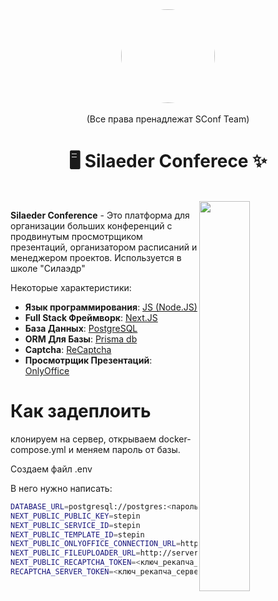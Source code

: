 

<div align="center">
  <img id="logo" src="https://github.com/stepinhig/sconf/assets/119779337/374c24f6-3a3d-43fd-ab70-14a2fe0f1b8e" width="150" style="border-radius: 50%;">
  <br><br>
  (Все права пренадлежат SConf Team)
  <h1>🖥️ Silaeder Conferece ✨</h1></div>

<br>
<img src="https://github.com/stepinhig/sconf/assets/119779337/a82df02c-3495-4389-af65-fd921f34f94d" align="right" width="40%"/>

<strong>Silaeder Conference</strong> - Это платформа для организации больших конференций с продвинутым просмотрщиком презентаций, организатором расписаний и менеджером проектов. Используется в школе "Силаэдр"

Некоторые характеристики: 
 - **Язык программирования**: [JS (Node.JS)](https://nodejs.org)
 - **Full Stack Фреймворк**: [Next.JS](https://nextjs.org)
 - **База Данных**: [PostgreSQL](https://postgresql.org)
 - **ORM Для Базы**: [Prisma db](https://prisma.io)
 - **Captcha**: [ReCaptcha](https://www.google.com/recaptcha/about/)
 - **Просмотрщик Презентаций**: [OnlyOffice](https://www.onlyoffice.com/ru/)
 

<h1 algin="center">Как задеплоить</h1>
клонируем на сервер, открываем docker-compose.yml и меняем пароль от базы.
 
Создаем файл .env

В него нужно написать:

```bash
DATABASE_URL=postgresql://postgres:<пароль_от_базы>@sconf-postgres-1:5432/postgres?schema=public 
NEXT_PUBLIC_PUBLIC_KEY=stepin 
NEXT_PUBLIC_SERVICE_ID=stepin 
NEXT_PUBLIC_TEMPLATE_ID=stepin
NEXT_PUBLIC_ONLYOFFICE_CONNECTION_URL=http://server.silaeder.ru:12010 
NEXT_PUBLIC_FILEUPLOADER_URL=http://server.silaeder.ru:12002 
NEXT_PUBLIC_RECAPTCHA_TOKEN=<ключ_рекапча_сайта> 
RECAPTCHA_SERVER_TOKEN=<ключ_рекапча_сервера>
```
